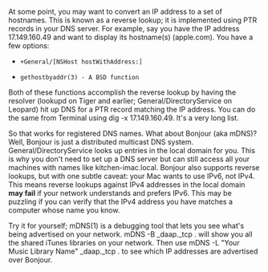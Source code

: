 At some point, you may want to convert an IP address to a set of hostnames.  This is known as a reverse lookup; it is implemented using PTR records in your DNS server.  For example, say you have the IP address 17.149.160.49 and want to display its hostname(s) (apple.com).  You have a few options:



*     +General/[NSHost hostWithAddress:]
*     gethostbyaddr(3) - A BSD function



Both of these functions accomplish the reverse lookup by having the resolver (lookupd on Tiger and earlier; General/DirectoryService on Leopard) hit up DNS for a PTR record matching the IP address.  You can do the same from Terminal using     dig -x 17.149.160.49.  It's a very long list.

So that works for registered DNS names.  What about Bonjour (aka mDNS)?  Well, Bonjour is just a distributed multicast DNS system.  General/DirectoryService looks up entries in the local domain for you.  This is why you don't need to set up a DNS server but can still access all your machines with names like     kitchen-imac.local.  Bonjour also supports reverse lookups, but with one subtle caveat: your Mac wants to use IP<nowiki/>v6, not IP<nowiki/>v4.  This means reverse lookups against IP<nowiki/>v4 addresses in the local domain **may fail** if your network understands and prefers IP<nowiki/>v6.  This may be puzzling if you can verify that the IP<nowiki/>v4 address you have matches a computer whose name you know.

Try it for yourself;     mDNS(1) is a debugging tool that lets you see what's being advertised on your network.      mDNS -B _daap._tcp . will show you all the shared iTunes libraries on your network.  Then use     mDNS -L "Your Music Library Name" _daap._tcp . to see which IP addresses are advertised over Bonjour.